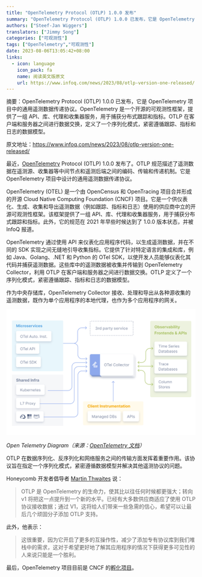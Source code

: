 ```yaml
---
title: "OpenTelemetry Protocol (OTLP) 1.0.0 发布"
summary: "OpenTelemetry Protocol (OTLP) 1.0.0 已发布，它是 OpenTelemetry 项目中的通用遥测数据传递协议。OpenTelemetry 是一个开源的可观测性框架，提供了一组 API、库、代理和收集器服务，用于捕获分布式跟踪和指标。OTLP 在客户端和服务器之间进行数据交换，定义了一个序列化模式，紧密遵循跟踪、指标和日志的数据模型。"
authors: ["Steef-Jan Wiggers"]
translators: ["Jimmy Song"]
categories: ["可观测性"]
tags: ["OpenTelemetry","可观测性"]
date: 2023-08-06T13:05:42+08:00
links:
  - icon: language
    icon_pack: fa
    name: 阅读英文版原文
    url: https://www.infoq.com/news/2023/08/otlp-version-one-released/
---
```


摘要：OpenTelemetry Protocol (OTLP) 1.0.0 已发布，它是 OpenTelemetry 项目中的通用遥测数据传递协议。OpenTelemetry 是一个开源的可观测性框架，提供了一组 API、库、代理和收集器服务，用于捕获分布式跟踪和指标。OTLP 在客户端和服务器之间进行数据交换，定义了一个序列化模式，紧密遵循跟踪、指标和日志的数据模型。

原文地址：<https://www.infoq.com/news/2023/08/otlp-version-one-released/>

最近，[OpenTelemetry](https://opentelemetry.io/) Protocol (OTLP) 1.0.0 发布了。OTLP 规范描述了遥测数据在遥测源、收集器等中间节点和遥测后端之间的编码、传输和传递机制。它是 OpenTelemetry 项目中设计的通用遥测数据传递协议。

OpenTelemetry (OTEL) 是一个由 OpenCensus 和 OpenTracing 项目合并形成的开源 Cloud Native Computing Foundation (CNCF) 项目。它是一个供仪表化、生成、收集和导出遥测数据（例如跟踪、指标和日志）使用的供应商中立的开源可观测性框架。该框架提供了一组 API、库、代理和收集器服务，用于捕获分布式跟踪和指标。此外，它的规范在 2021 年早些时候达到了 1.0.0 版本状态，并被 InfoQ 报道。

OpenTelemetry 通过使用 API 来仪表化应用程序代码，以生成遥测数据，并在不同的 SDK 实现之间无缝地引导收集指标。它提供了针对特定语言的集成和库，例如 Java、Golang、.NET 和 Python 的 OTel SDK，以使开发人员能够仪表化其代码并捕获遥测数据。这些库中的遥测数据被收集并传输到 OpenTelemetry Collector，利用 OTLP 在客户端和服务器之间进行数据交换。OTLP 定义了一个序列化模式，紧密遵循跟踪、指标和日志的数据模型。

作为中央存储库，OpenTelemetry Collector 接收、处理和导出从各种源收集的遥测数据，既作为单个应用程序的本地代理，也作为多个应用程序的网关。

![OpenTelemetry 架构图](otel-diagram.svg)

*Open Telemetry Diagram（来源：[OpenTelemetry 文档](https://opentelemetry.io/docs/)）*

OTLP 在数据序列化、反序列化和网络服务之间的传输方面发挥着重要作用。该协议旨在指定一个序列化模式，紧密遵循数据模型并解决其他遥测协议的问题。

Honeycomb 开发者倡导者 [Martin Thwaites](https://twitter.com/MartinDotNet) 说：

> OTLP 是 OpenTelemetry 的生命力，使其比以往任何时候都更强大；转向 v1 将把这一点提升到一个新的水平。已经有大多数供应商适应了使用 OTLP 协议接收数据；通过 V1，这将给人们带来一些急需的信心，希望可以让最后几个顽固分子添加 OTLP 支持。
>

此外，他表示：

> 这很重要，因为它开启了更多的互操作性，减少了添加专有协议库到我们堆栈中的需求，这对于希望更好地了解其应用程序的情况下获得更多可见性的人来说只能是一个胜利。
>

最后，OpenTelemetry 项目目前是 CNCF 的[孵化项目](https://www.cncf.io/projects/)。
